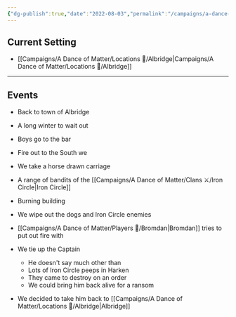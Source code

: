 ```yaml
---
{"dg-publish":true,"date":"2022-08-03","permalink":"/campaigns/a-dance-of-matter/sessions/session-004/","dgPassFrontmatter":true}
---
```


## Current Setting
- [[Campaigns/A Dance of Matter/Locations 📌/Albridge\|Campaigns/A Dance of Matter/Locations 📌/Albridge]] 
---

## Events
-   Back to town of Albridge
-   A long winter to wait out
-   Boys go to the bar
-   Fire out to the South we

-   We take a horse drawn carriage
-   A range of bandits of the [[Campaigns/A Dance of Matter/Clans ⚔/Iron Circle\|Iron Circle]]

-   Burning building
-   We wipe out the dogs and Iron Circle enemies
-   [[Campaigns/A Dance of Matter/Players 👤/Bromdan\|Bromdan]] tries to put out fire with
-   We tie up the Captain
	-   He doesn't say much other than
	-   Lots of Iron Circle peeps in Harken
	-   They came to destroy on an order
	-   We could bring him back alive for a ransom
-   We decided to take him back to [[Campaigns/A Dance of Matter/Locations 📌/Albridge\|Albridge]]